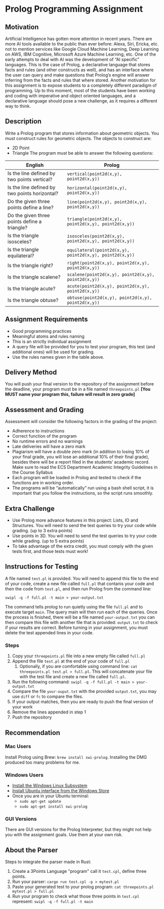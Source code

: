 # Prolog Programming Assignment

## Motivation
Artificial Intelligence has gotten more attention in recent years. There are more AI tools available to the public than ever before: Alexa, Siri, Ericka, etc. not to mention services like Google Cloud Machine Learning, Deep Learning on AWS, IBM Cognitive, Microsoft Azure Machine Learning, etc. One of the early attempts to deal with AI was the development of “AI specific” languages. This is the case of Prolog, a declarative language that stores facts and rules (and other constructs as well), and has an interface where the user can query and make questions that Prolog’s engine will answer inferring from the facts and rules that where stored.
Another motivation for this assignment is to expose students to a completely different paradigm of programming. Up to this moment, most of the students have been working and coding with imperative and object oriented languages, and a declarative language should pose a new challenge, as it requires a different way to think.

## Description
Write a Prolog program that stores information about geometric objects. You must construct rules for geometric objects. The objects to construct are:
-	2D Point
-	Triangle
The program must be able to answer the following questions:

English | Prolog
------- | ------
Is the line defined by two points vertical? |	`vertical(point2d(x,y), point2d(x,y))`
Is the line defined by two points horizontal? |	`horizontal(point2d(x,y), point2d(x,y))`
Do the given three points define a line? |	`line(point2d(x,y), point2d(x,y), point2d(x,y))`
Do the given three points define a triangle? | `triangle(point2d(x,y), point2d(x,y), point2d(x,y))`
Is the triangle isosceles? |	`isosceles(point2d(x,y), point2d(x,y), point2d(x,y))`
Is the triangle equilateral? |	`equilateral(point2d(x,y), point2d(x,y), point2d(x,y))`
Is the triangle right? |	`right(point2d(x,y), point2d(x,y), point2d(x,y))`
Is the triangle scalene? |	`scalene(point2d(x,y), point2d(x,y), point2d(x,y))`
Is the triangle acute? |	`acute(point2d(x,y), point2d(x,y), point2d(x,y))`
Is the triangle obtuse?	| `obtuse(point2d(x,y), point2d(x,y), point2d(x,y))`

## Assignment Requirements
-	Good programming practices
  - Meaningful atoms and rules naming
-	This is an strictly individual assignment
-	A query file will be provided for you to test your program, this test (and additional ones) will be used for grading.
-	Use the rules names given in the table above.

## Delivery Method
You will push your final version to the repository of the assignment before the deadline, your program must be in a file named `threepoints.pl`  **[You MUST name your program this, failure will result in zero grade]**

## Assessment and Grading
Assessment will consider the following factors in the grading of the project:
-	Adherence to instructions
-	Correct function of the program
-	No runtime errors and no warnings
-	Late deliveries will have a zero mark
-	Plagiarism will have a double zero mark (in addition to losing 10% of your final grade, you will lose an additional 10% of their final grade), besides there will be a report filed in the students’ academic record. Make sure to read the ECS Department Academic Integrity Guidelines in the Course Syllabus
-	Each program will be loaded in Prolog and tested to check if the functions are in working order.
-	The programs will be “automatically” run using a bash shell script, it is important that you follow the instructions, so the script runs smoothly.

## Extra Challenge
- Use Prolog more advance features in this project: Lists, IO and Structures. You will need to send the test queries to try your code while grading. (up to 3 extra points)
- Use points in 3D. You will need to send the test queries to try your code while grading. (up to 5 extra points)
- To take advantage of the extra credit, you must comply with the given tests first, and those tests must work!

## Instructions for Testing
A file named `test.pl` is provided. You will need to append this file to the end of your code, create a new file called `full.pl` that contanis your code and then the code from `test.pl`, and then run Prolog from the command line:  

`swipl -q -f full.pl -t main > your-output.txt`

The command tells prolog to run quietly using the file `full.pl` and to execute target `main`. The query main will then run each of the queries. Once the process is finished, there will be a file named `your-output.txt` you can then compare this file with another file that is provided: `output.txt` to check if your results are correct. Before turning in your assignment, you must delete the test appended lines in your code.

### Steps
1. Copy your `threepoints.pl` file into a new empty file called `full.pl`
1. Append the file `test.pl` at the end of your code of `full.pl`
   1. Optionally, if you are comfortable using command line: `cat threepoints.pl test.pl > full.pl`. This will concatenate your file with the test file and create a new file called `full.pl`.
1. Run the following command:
    `swipl -q -f full.pl -t main > your-output.txt`
1. Compare the file `your-ouput.txt` with the provided `output.txt`, you may use `diff` or `fc` to compare the files.
1. If your output matches, then you are ready to push the final version of your work
1. Remove the lines appended in step 1
1. Push the repository  

## Recommendation

### Mac Users
Install Prolog using Brew: `brew install swi-prolog`. Installing the DMG produced too many problems for me.

### Windows Users
- [Install the Windows Linux Subsystem](https://docs.microsoft.com/en-us/windows/wsl/install-win10)
- [Install Ubuntu interface from the Windows Store](https://www.microsoft.com/en-us/p/ubuntu-1804-lts/9n9tngvndl3q?rtc=1&activetab=pivot:overviewt)
- Once you are in your Ubuntu terminal:
  - `sudo apt-get update`
  - `sudo apt-get install swi-prolog`

### GUI Versions
There are GUI versions for the Prolog Interpreter, but they might not help you with the assignment goals. Use them at your own risk.

## About the Parser

Steps to integrate the parser made in Rust:
1. Create a 3Points Language "program" call it `test.cpl`, define three points.
1. Run your parser: `cargo run test.cpl -p > mytest.pl`
1. Paste your generated test to your prolog program: `cat threepoints.pl mytest.pl > full.pl`
1. Run your program to check what those three points in `test.cpl` represent: `swipl -q -f full.pl -t main`
